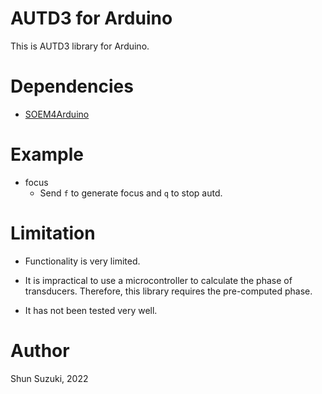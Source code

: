 # AUTD3 for Arduino

This is AUTD3 library for Arduino.

# Dependencies

* [SOEM4Arduino](https://github.com/lipoyang/SOEM4Arduino)

# Example

* focus
    - Send `f` to generate focus and `q` to stop autd.

# Limitation

* Functionality is very limited.

* It is impractical to use a microcontroller to calculate the phase of transducers. Therefore, this library requires the pre-computed phase.

* It has not been tested very well.

# Author

Shun Suzuki, 2022
